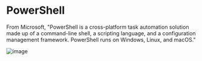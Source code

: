 # PowerShell

From Microsoft, "PowerShell is a cross-platform task automation solution made up of a command-line shell, a scripting language, and a configuration management framework. PowerShell runs on Windows, Linux, and macOS."

![image](https://github.com/JasmineH18/Powershell/assets/156473751/caa5e65f-1ecc-4cdc-8361-f129af5db814)
